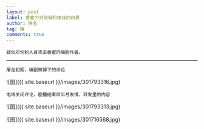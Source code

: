 ```yaml
---
layout: post
label: 香蜜中对徐编和电线的网暴
author: 佚名
tag: 锤
comments: true
---
```


    疑似邓伦粉人身攻击香蜜的编剧作者。

---

    屠龙初期，编剧微博下的评论

![图]({{ site.baseurl }}/images/301793316.jpg)

    电线关闭评论，剧播结束后半月发博，转发里的内容

![图]({{ site.baseurl }}/images/301793313.jpg)

![图]({{ site.baseurl }}/images/301716568.jpg)
